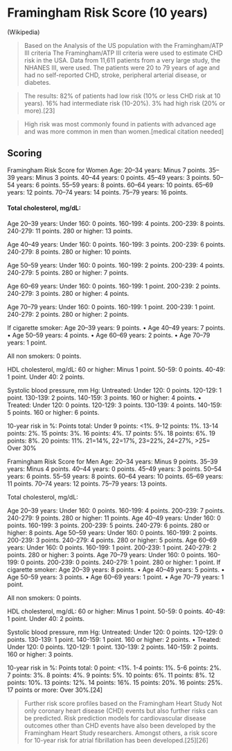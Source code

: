 # Framingham Risk Score (10 years)

(Wikipedia)

>Based on the Analysis of the US population with the Framingham/ATP III criteria
The Framingham/ATP III criteria were used to estimate CHD risk in the USA. Data from 11,611 patients from a very large study, the NHANES III, were used. The patients were 20 to 79 years of age and had no self-reported CHD, stroke, peripheral arterial disease, or diabetes.

>The results: 82% of patients had low risk (10% or less CHD risk at 10 years). 16% had intermediate risk (10-20%). 3% had high risk (20% or more).[23]

>High risk was most commonly found in patients with advanced age and was more common in men than women.[medical citation needed]

## Scoring
Framingham Risk Score for Women
Age: 20–34 years: Minus 7 points. 35–39 years: Minus 3 points. 40–44 years: 0 points. 45–49 years: 3 points. 50–54 years: 6 points. 55–59 years: 8 points. 60–64 years: 10 points. 65–69 years: 12 points. 70–74 years: 14 points. 75–79 years: 16 points.

#### Total cholesterol, mg/dL:

Age 20–39 years: Under 160: 0 points. 160-199: 4 points. 200-239: 8 points. 240-279: 11 points. 280 or higher: 13 points.

Age 40–49 years: Under 160: 0 points. 160-199: 3 points. 200-239: 6 points. 240-279: 8 points. 280 or higher: 10 points.

Age 50–59 years: Under 160: 0 points. 160-199: 2 points. 200-239: 4 points. 240-279: 5 points. 280 or higher: 7 points.

Age 60–69 years: Under 160: 0 points. 160-199: 1 point. 200-239: 2 points. 240-279: 3 points. 280 or higher: 4 points.

Age 70–79 years: Under 160: 0 points. 160-199: 1 point. 200-239: 1 point. 240-279: 2 points. 280 or higher: 2 points.

If cigarette smoker: Age 20–39 years: 9 points. • Age 40–49 years: 7 points. • Age 50–59 years: 4 points. • Age 60–69 years: 2 points. • Age 70–79 years: 1 point.

All non smokers: 0 points.

HDL cholesterol, mg/dL: 60 or higher: Minus 1 point. 50-59: 0 points. 40-49: 1 point. Under 40: 2 points.

Systolic blood pressure, mm Hg: Untreated: Under 120: 0 points. 120-129: 1 point. 130-139: 2 points. 140-159: 3 points. 160 or higher: 4 points. • Treated: Under 120: 0 points. 120-129: 3 points. 130-139: 4 points. 140-159: 5 points. 160 or higher: 6 points.

10-year risk in %: Points total: Under 9 points: <1%. 9-12 points: 1%. 13-14 points: 2%. 15 points: 3%. 16 points: 4%. 17 points: 5%. 18 points: 6%. 19 points: 8%. 20 points: 11%. 21=14%, 22=17%, 23=22%, 24=27%, >25= Over 30%

Framingham Risk Score for Men
Age: 20–34 years: Minus 9 points. 35–39 years: Minus 4 points. 40–44 years: 0 points. 45–49 years: 3 points. 50–54 years: 6 points. 55–59 years: 8 points. 60–64 years: 10 points. 65–69 years: 11 points. 70–74 years: 12 points. 75–79 years: 13 points.

Total cholesterol, mg/dL:

Age 20–39 years: Under 160: 0 points. 160-199: 4 points. 200-239: 7 points. 240-279: 9 points. 280 or higher: 11 points.
Age 40–49 years: Under 160: 0 points. 160-199: 3 points. 200-239: 5 points. 240-279: 6 points. 280 or higher: 8 points.
Age 50–59 years: Under 160: 0 points. 160-199: 2 points. 200-239: 3 points. 240-279: 4 points. 280 or higher: 5 points.
Age 60–69 years: Under 160: 0 points. 160-199: 1 point. 200-239: 1 point. 240-279: 2 points. 280 or higher: 3 points.
Age 70–79 years: Under 160: 0 points. 160-199: 0 points. 200-239: 0 points. 240-279: 1 point. 280 or higher: 1 point.
If cigarette smoker: Age 20–39 years: 8 points. • Age 40–49 years: 5 points. • Age 50–59 years: 3 points. • Age 60–69 years: 1 point. • Age 70–79 years: 1 point.

All non smokers: 0 points.

HDL cholesterol, mg/dL: 60 or higher: Minus 1 point. 50-59: 0 points. 40-49: 1 point. Under 40: 2 points.

Systolic blood pressure, mm Hg: Untreated: Under 120: 0 points. 120-129: 0 points. 130-139: 1 point. 140-159: 1 point. 160 or higher: 2 points. • Treated: Under 120: 0 points. 120-129: 1 point. 130-139: 2 points. 140-159: 2 points. 160 or higher: 3 points.

10-year risk in %: Points total: 0 point: <1%. 1-4 points: 1%. 5-6 points: 2%. 7 points: 3%. 8 points: 4%. 9 points: 5%. 10 points: 6%. 11 points: 8%. 12 points: 10%. 13 points: 12%. 14 points: 16%. 15 points: 20%. 16 points: 25%. 17 points or more: Over 30%.[24]

>Further risk score profiles based on the Framingham Heart Study
Not only coronary heart disease (CHD) events but also further risks can be predicted. Risk prediction models for cardiovascular disease outcomes other than CHD events have also been developed by the Framingham Heart Study researchers. Amongst others, a risk score for 10-year risk for atrial fibrillation has been developed.[25][26]
